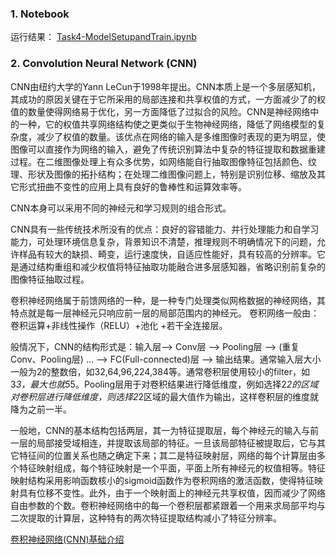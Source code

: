 ### 1. Notebook ###

运行结果： [Task4-ModelSetupandTrain.ipynb](https://github.com/frankyangdev/NLP-Learning/blob/main/FoodVoiceRecognition/Task4-ModelSetupandTrain.ipynb)

### 2. Convolution Neural Network (CNN) ###

CNN由纽约大学的Yann LeCun于1998年提出。CNN本质上是一个多层感知机，其成功的原因关键在于它所采用的局部连接和共享权值的方式，一方面减少了的权值的数量使得网络易于优化，另一方面降低了过拟合的风险。CNN是神经网络中的一种，它的权值共享网络结构使之更类似于生物神经网络，降低了网络模型的复杂度，减少了权值的数量。该优点在网络的输入是多维图像时表现的更为明显，使图像可以直接作为网络的输入，避免了传统识别算法中复杂的特征提取和数据重建过程。在二维图像处理上有众多优势，如网络能自行抽取图像特征包括颜色、纹理、形状及图像的拓扑结构；在处理二维图像问题上，特别是识别位移、缩放及其它形式扭曲不变性的应用上具有良好的鲁棒性和运算效率等。

CNN本身可以采用不同的神经元和学习规则的组合形式。

CNN具有一些传统技术所没有的优点：良好的容错能力、并行处理能力和自学习能力，可处理环境信息复杂，背景知识不清楚，推理规则不明确情况下的问题，允许样品有较大的缺损、畸变，运行速度快，自适应性能好，具有较高的分辨率。它是通过结构重组和减少权值将特征抽取功能融合进多层感知器，省略识别前复杂的图像特征抽取过程。
 
卷积神经网络属于前馈网络的一种，是一种专门处理类似网格数据的神经网络，其特点就是每一层神经元只响应前一层的局部范围内的神经元。
卷积网络一般由：卷积运算+非线性操作（RELU）+池化 +若干全连接层。


般情况下，CNN的结构形式是：输入层--> Conv层 --> Pooling层 --> (重复Conv、Pooling层) … --> FC(Full-connected)层 --> 输出结果。通常输入层大小一般为2的整数倍，如32,64,96,224,384等。通常卷积层使用较小的filter，如3*3，最大也就5*5。Pooling层用于对卷积结果进行降低维度，例如选择2*2的区域对卷积层进行降低维度，则选择2*2区域的最大值作为输出，这样卷积层的维度就降为之前一半。

 一般地，CNN的基本结构包括两层，其一为特征提取层，每个神经元的输入与前一层的局部接受域相连，并提取该局部的特征。一旦该局部特征被提取后，它与其它特征间的位置关系也随之确定下来；其二是特征映射层，网络的每个计算层由多个特征映射组成，每个特征映射是一个平面，平面上所有神经元的权值相等。特征映射结构采用影响函数核小的sigmoid函数作为卷积网络的激活函数，使得特征映射具有位移不变性。此外，由于一个映射面上的神经元共享权值，因而减少了网络自由参数的个数。卷积神经网络中的每一个卷积层都紧跟着一个用来求局部平均与二次提取的计算层，这种特有的两次特征提取结构减小了特征分辨率。



[卷积神经网络(CNN)基础介绍](https://blog.csdn.net/fengbingchun/article/details/50529500)
